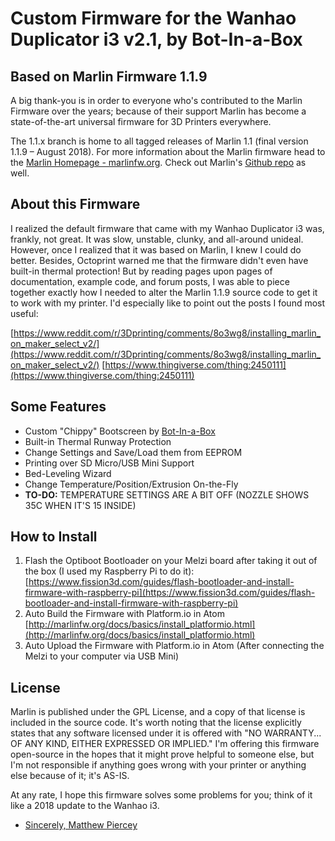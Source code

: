 # Custom Firmware for the Wanhao Duplicator i3 v2.1, by Bot-In-a-Box
## Based on Marlin Firmware 1.1.9

A big thank-you is in order to everyone who's contributed to the Marlin Firmware over the years; because of their support Marlin has become a state-of-the-art universal firmware for 3D Printers everywhere. 

The 1.1.x branch is home to all tagged releases of Marlin 1.1 (final version 1.1.9 – August 2018).
For more information about the Marlin firmware head to the [Marlin Homepage - marlinfw.org](http://marlinfw.org/).
Check out Marlin's [Github repo](https://github.com/MarlinFirmware/Marlin/issues) as well.

## About this Firmware

I realized the default firmware that came with my Wanhao Duplicator i3 was, frankly, not great. It was slow, unstable, clunky, and all-around unideal. However, once I realized that it was based on Marlin, I knew I could do better. Besides, Octoprint warned me that the firmware didn't even have built-in thermal protection! But by reading pages upon pages of documentation, example code, and forum posts, I was able to piece together exactly how I needed to alter the Marlin 1.1.9 source code to get it to work with my printer. I'd especially like to point out the posts I found most useful:

[https://www.reddit.com/r/3Dprinting/comments/8o3wg8/installing_marlin_on_maker_select_v2/](https://www.reddit.com/r/3Dprinting/comments/8o3wg8/installing_marlin_on_maker_select_v2/)
[https://www.thingiverse.com/thing:2450111](https://www.thingiverse.com/thing:2450111)


## Some Features

+ Custom "Chippy" Bootscreen by [Bot-In-a-Box](https://botinabox.ca)
+ Built-in Thermal Runway Protection
+ Change Settings and Save/Load them from EEPROM
+ Printing over SD Micro/USB Mini Support
+ Bed-Leveling Wizard
+ Change Temperature/Position/Extrusion On-the-Fly
+ **TO-DO:** TEMPERATURE SETTINGS ARE A BIT OFF (NOZZLE SHOWS 35C WHEN IT'S 15 INSIDE)
	
## How to Install

1. Flash the Optiboot Bootloader on your Melzi board after taking it out of the box (I used my Raspberry Pi to do it): [https://www.fission3d.com/guides/flash-bootloader-and-install-firmware-with-raspberry-pi](https://www.fission3d.com/guides/flash-bootloader-and-install-firmware-with-raspberry-pi)
2. Auto Build the Firmware with Platform.io in Atom [http://marlinfw.org/docs/basics/install_platformio.html](http://marlinfw.org/docs/basics/install_platformio.html)
3. Auto Upload the Firmware with Platform.io in Atom (After connecting the Melzi to your computer via USB Mini)

## License

Marlin is published under the GPL License, and a copy of that license is included in the source code. It's worth noting that the license explicitly states that any software licensed under it is offered with "NO WARRANTY... OF ANY KIND, EITHER EXPRESSED OR IMPLIED." I'm offering this firmware open-source in the hopes that it might prove helpful to someone else, but I'm not responsible if anything goes wrong with your printer or anything else because of it; it's AS-IS.

At any rate, I hope this firmware solves some problems for you; think of it like a 2018 update to the Wanhao i3.

- [Sincerely, Matthew Piercey](https://matthewpiercey.ml)